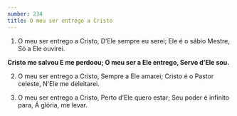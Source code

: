 ```yaml
---
number: 234
title: O meu ser entrego a Cristo
---
```


1. O meu ser entrego a Cristo,
  D’Ele sempre eu serei;
  Ele é o sábio Mestre,
  Só a Ele ouvirei.

  __Cristo me salvou
  E me perdoou;
  O meu ser a Ele entrego,
  Servo d’Ele sou.__

2. O meu ser entrego a Cristo,
  Sempre a Ele amarei;
  Cristo é o Pastor celeste,
  N’Ele me deleitarei.

3. O meu ser entrego a Cristo,
  Perto d’Ele quero estar;
  Seu poder é infinito para,
  Á glória, me levar.
